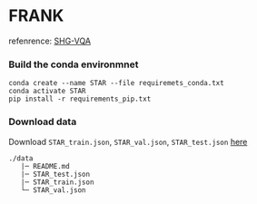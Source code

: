 # FRANK
refenrence: [SHG-VQA](https://github.com/aurooj/SHG-VQA)

### Build the conda environmnet
```
conda create --name STAR --file requiremets_conda.txt
conda activate STAR
pip install -r requirements_pip.txt
```
### Download data
Download ```STAR_train.json```, ```STAR_val.json```, ```STAR_test.json``` [here](https://bobbywu.com/STAR/)
```
./data
   |─ README.md
   |─ STAR_test.json
   |─ STAR_train.json
   └─ STAR_val.json
```
